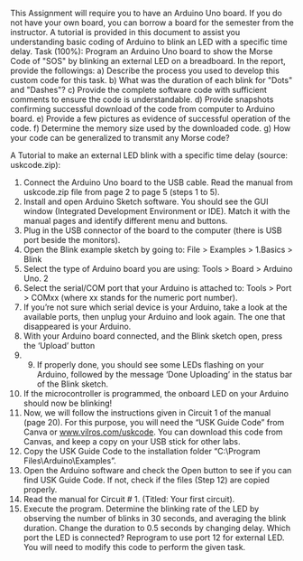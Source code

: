 This Assignment will require you to have an Arduino Uno board. If you do not have your own board, you
can borrow a board for the semester from the instructor. A tutorial is provided in this document to assist
you understanding basic coding of Arduino to blink an LED with a specific time delay.
Task (100%):
Program an Arduino Uno board to show the Morse Code of "SOS" by blinking an external LED on a
breadboard. In the report, provide the followings:
a) Describe the process you used to develop this custom code for this task.
b) What was the duration of each blink for "Dots" and "Dashes"?
c) Provide the complete software code with sufficient comments to ensure the code is understandable.
d) Provide snapshots confirming successful download of the code from computer to Arduino board.
e) Provide a few pictures as evidence of successful operation of the code.
f) Determine the memory size used by the downloaded code.
g) How your code can be generalized to transmit any Morse code?


A Tutorial to make an external LED blink with a specific time delay (source: uskcode.zip):
1) Connect the Arduino Uno board to the USB cable. Read the manual from uskcode.zip file from page
2 to page 5 (steps 1 to 5).
2) Install and open Arduino Sketch software. You should see the GUI window (Integrated Development
Environment or IDE). Match it with the manual pages and identify different menu and buttons.
3) Plug in the USB connector of the board to the computer (there is USB port beside the monitors).
4) Open the Blink example sketch by going to: File > Examples > 1.Basics > Blink
5) Select the type of Arduino board you are using: Tools > Board > Arduino Uno.
2
6) Select the serial/COM port that your Arduino is attached to: Tools > Port > COMxx (where xx stands
for the numeric port number).
7) If you’re not sure which serial device is your Arduino, take a look at the available ports, then unplug
your Arduino and look again. The one that disappeared is your Arduino.
8) With your Arduino board connected, and the Blink sketch open, press the ‘Upload’ button
9) 9) If properly done, you should see some LEDs flashing on your Arduino, followed by the message
‘Done Uploading’ in the status bar of the Blink sketch.
10) If the microcontroller is programmed, the onboard LED on your Arduino should now be blinking!
11) Now, we will follow the instructions given in Circuit 1 of the manual (page 20). For this purpose,
you will need the “USK Guide Code” from Canva or www.vilros.com/uskcode. You can download
this code from Canvas, and keep a copy on your USB stick for other labs.
12) Copy the USK Guide Code to the installation folder “C:\Program Files\Arduino\Examples”.
13) Open the Arduino software and check the Open button to see if you can find USK Guide Code. If
not, check if the files (Step 12) are copied properly.
14) Read the manual for Circuit # 1. (Titled: Your first circuit).
15) Execute the program. Determine the blinking rate of the LED by observing the number of blinks in
30 seconds, and averaging the blink duration. Change the duration to 0.5 seconds by changing delay.
Which port the LED is connected? Reprogram to use port 12 for external LED.
You will need to modify this code to perform the given task.

